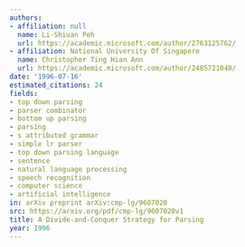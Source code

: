 ```yaml
---
authors:
- affiliation: null
  name: Li-Shiuan Peh
  url: https://academic.microsoft.com/author/2763125762/
- affiliation: National University Of Singapore
  name: Christopher Ting Hian Ann
  url: https://academic.microsoft.com/author/2485721048/
date: '1996-07-16'
estimated_citations: 24
fields:
- top down parsing
- parser combinator
- bottom up parsing
- parsing
- s attributed grammar
- simple lr parser
- top down parsing language
- sentence
- natural language processing
- speech recognition
- computer science
- artificial intelligence
in: arXiv preprint arXiv:cmp-lg/9607020
src: https://arxiv.org/pdf/cmp-lg/9607020v1
title: A Divide-and-Conquer Strategy for Parsing
year: 1996
---
```

